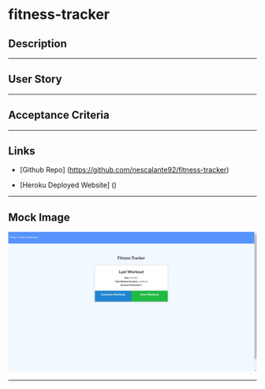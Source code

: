 # fitness-tracker

## Description
 
--------------------

## User Story

---------------------

## Acceptance Criteria 

------------------------

## Links

-   [Github Repo] (https://github.com/nescalante92/fitness-tracker)

-   [Heroku Deployed Website] ()

-------------------------

## Mock Image 
![fitness-tracker](images/fitness-tracker.jpg)

-------------------------